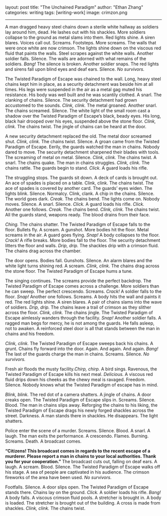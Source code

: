 layout: post
title: "The Unchained Paradigm"
author: "Ethan Zhang"
categories: writing
tags: [writing-work]
image: crimzon.png

---

<html>
  <head>
    <title>The Unchained Paradigm</title>
  </head>
  <body>
  <p>	A man dragged heavy steel chains down a sterile white hallway as soldiers lay around him, dead. He lashes out with his shackles. More soldiers collapse to the ground as metal slams into them. Red lights shine. A siren blares. Voices call out. Screams. Footsteps. More screams. The walls that were once white are now crimson. The lights shine down on the viscous red fluid that paints the walls. Steel scrapes against the white walls. Another soldier falls. Silence. The walls are adorned with what remains of the soldiers. <i>Bang!</i> The silence is broken. Another soldier snaps. The red lights and sirens fall upon blind eyes and deaf ears. Silence. <i>No survivors.</i></p>
  <p>The Twisted Paradigm of Escape was chained to the wall. Long, heavy steel chains kept him in place, as a security detachment was beside him at all times. His legs were suspended in the air as a metal gag muted his resistance. His body was well built and he was scantily clothed. A snarl. The clanking of chains. Silence. The security detachment had grown accustomed to the sounds. <i>Clink, clink.</i> The metal groaned. Another snarl. The chains screamed. Silence. The white light of the small room cast a shadow over the Twisted Paradigm of Escape’s black, beady eyes. His long, black hair drooped over his eyes, suspended above the stone floor. <i>Clink, clink.</i> The chains twist. The jingle of chains can be heard at the door. </p>
<p>A new security detachment replaced the old. The metal door screamed shut. <i>Clink, clink.</i> The chains twist. Silence. A groan came from the Twisted Paradigm of Escape. Eerily, the guards watched the man in chains. Nobody dared to move. The security detachment sharpened their blades with tools. The screaming of metal on metal. Silence. <i>Clink, clink.</i> The chains twist. A snarl. The chains quake. The man in chains struggles. <i>Clink, clink.</i> The chains rattle. The guards begin to stand. <i>Click.</i> A guard loads his rifle. </p>
<p>	The struggling stops. The guards sit down. A deck of cards is brought out. An ace of spades is placed on a table. Clink, clink. The chains twist. The ace of spades is covered by another card. The guards’ eyes widen. The lights blink. Silence. Normalcy. Clink, clank. A chip in the chains. Silence. The world goes dark. <i>Creak.</i> The chains bend. The lights come on. Nobody moves. Silence. A snarl. Silence. <i>Click.</i> A guard loads his rifle. <i>Click.</i> Another one follows. <i>Creak.</i> The chains bend. <i>Clink, clink.</i> The chains twist. All the guards stand, weapons ready. The blood drains from their face.</p>
<p>	<i>Ching.</i> The chains shatter. The Twisted Paradigm of Escape falls to the floor. Bullets fly. A scream. A gunshot. More bodies hit the floor. Metal screams in the air. A guard goes flying. <i>Snap!</i> A body collapses to the floor.<i> Crack! </i>A rifle breaks. More bodies fall to the floor. The security detachment litters the floor and walls. <i>Drip, drip.</i> The shackles drip with a crimson fluid. The chains drag across the chamber.</p>
<p>The door opens. Bodies fall. Gunshots. Silence. An alarm blares and the white light turns shining red. A scream. <i>Clink, clink.</i> The chains drag across the stone floor. The Twisted Paradigm of Escape hums a tune. </p>
<p>	The singing continues. The screams provide the perfect backdrop. The Twisted Paradigm of Escape comes across a challenge. More soldiers than he can sweep. The perfect crescendo. Screams. <i>Crack!</i> A soldier falls to the floor. <i>Snap!</i> Another one follows. Screams. A body hits the wall and paints it red. The red lights shine. A siren blares. A pair of chains slams into the wave of soldiers. <i>Drip, drip.</i> The chains leave a trail of crimson as they slither across the floor. <i>Clink, clink.</i> The chains jingle. The Twisted Paradigm of Escape aimlessly wanders through the facility.<i> Snap!</i> Another soldier falls. A ragged man begs for mercy, he is not among the guards. He falls asleep, not to awaken. A reinforced steel door is all that stands between the man in chains and his freedom.</p>
<p>	<i>Clink, clink.</i> The Twisted Paradigm of Escape sweeps back his chains. A grunt. Chains fly forward into the door. Again. And again. And again. <i>Bang!</i> The last of the guards charge the man in chains. Screams. Silence. <i>No survivors.</i> </p>
<p>	Fresh air floods the musty facility.<i>Chirp, chirp.</i> A bird sings. Ravenous, the Twisted Paradigm of Escape kills his next meal.<i> Delicious.</i> A viscous red fluid drips down his cheeks as the chewy meal is ravaged. Freedom. Silence. Nobody knows what the Twisted Paradigm of escape has in mind.</p>
<p>	<i>Blink, blink.</i> The red dot of a camera shatters. A jingle of chains. A door creaks open. The Twisted Paradigm of Escape slips in. Screams. Silence. Blood. The man in chains slips away. Reforging the chains to his liking, the Twisted Paradigm of Escape drags his newly forged shackles across the street. Darkness. A man stands there in shackles. He disappears. The light shatters. </p>
<p>	Police enter the scene of a murder. Screams. Silence. Blood. A snarl. A laugh. The man exits the performance. A crescendo. Flames. Burning. Screams. Death. A broadcast comes.</p>
<p>	<b>“Citizens! This broadcast comes in regards to the recent escape of a murderer. Please report a man in chains to your local authorities. Thank you for your cooperation.”</b> The broadcast cuts out, falling on deaf ears. A laugh. A scream. Blood. Silence. The Twisted Paradigm of Escape walks off his stage. A sea of people are captivated in his audience. The crimson fireworks of the area have been used. <i>No survivors. </i></p>
<p>	Footfalls. Silence. A door slips open. The Twisted Paradigm of Escape stands there. Chains lay on the ground. <i>Click.</i> A soldier loads his rifle. <i>Bang!</i> A body falls. A viscous crimson fluid pools. A stretcher is brought in. A body is loaded. The stretcher is brought out of the building. A cross is made from shackles. <i>Clink, clink.</i> The chains twist.</p>
